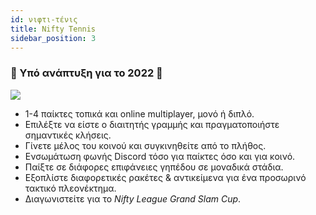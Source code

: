```yaml
---
id: νιφτι-τένις
title: Nifty Tennis
sidebar_position: 3
---
```


### 🚧 Υπό ανάπτυξη για το 2022 🚧

![](/img/NiftyTennis.jpeg)

- 1-4 παίκτες τοπικά και online multiplayer, μονό ή διπλό.
- Επιλέξτε να είστε ο διαιτητής γραμμής και πραγματοποιήστε σημαντικές κλήσεις.
- Γίνετε μέλος του κοινού και συγκινηθείτε από το πλήθος.
- Ενσωμάτωση φωνής Discord τόσο για παίκτες όσο και για κοινό.
- Παίξτε σε διάφορες επιφάνειες γηπέδου σε μοναδικά στάδια.
- Εξοπλίστε διαφορετικές ρακέτες & αντικείμενα για ένα προσωρινό τακτικό πλεονέκτημα.
- Διαγωνιστείτε για το _Nifty League Grand Slam Cup_.
